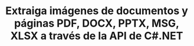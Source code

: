 ---
############################# Static ############################
layout: "auto-gen-gist"
draft: false
path: "es/parser/net/extract/image/"
otherformats: DOC DOT DOCX DOCM DOTX DOTM TXT ODT OTT RTF PDF XHTML MHTML MD XML EPUB FB2 XLS XLT XLSX XLSM XLSB XLTX XLTM ODS CSV OTS XLA XLAM PPT PPTX  PPS POT PPSX PPTM POTX PPSM ODP OTP PST OST EML EMLX MSG ONE 

############################# Head ############################
head_title: "Extraiga imágenes de Excel, Word, PDF y otros documentos o páginas a través de .NET "
head_description: "GroupDocs.Parser .NET API permite a los programadores de software extraer imágenes de diferentes documentos como MS Excel, Word, PowerPoint, PDF y más dentro de sus aplicaciones .NET."

############################# Header ############################
title: "Extraiga imágenes de documentos y páginas PDF, DOCX, PPTX, MSG, XLSX a través de la API de C#.NET"
description: "GroupDocs.Parser .NET API permite a los programadores extraer imágenes de documentos o páginas de documentos PDF, DOC, DOCX, PPT, PPTX, EML, MSG, XLS, XLSX, CSV, ODT, RTF y EPUB."

######################### Download Button #######################
button:
    enable: true

############################# About ############################
about:
    enable: true
    title: "¿Cómo extraer imágenes de documentos o área de página a través de .NET?"
    content: |
       Las imágenes se pueden usar para entregar información de tal manera que no se pueda expresar con palabras. Las imágenes nos ayudan a captar la atención del usuario y explican conceptos difíciles con facilidad. A veces, mientras leíamos documentos, diarios o nos beneficiábamos de presentaciones, a menudo encontrábamos algunas imágenes fascinantes y queríamos descargarlas. GroupDocs.Parser para .NET es una potente API que ayuda a los usuarios a desarrollar aplicaciones útiles para extraer imágenes de diferentes tipos de documentos y guardarlas en PNG, JPEG, WebP, GIF, BMP y otros formatos. La API ha incluido soporte para la extracción de texto e imágenes de algunos de los formatos de archivo más utilizados, como PDF, correos electrónicos, libros electrónicos, formatos de Microsoft Office: Word (DOC, DOCX), PowerPoint (PPT, PPTX), Excel (XLS , XLSX), formatos de LibreOffice y muchos más. La API también es totalmente compatible con el análisis de documentos, la extracción de texto sin formato y estructurado, la búsqueda de texto por palabras clave, la extracción de metadatos o imágenes, contenedores y archivos adjuntos y mucho más. 

############################# content ############################
steps:
    enable: true
    block:
    - title_left: "Extraiga imágenes de IMAGE Documentos a través de C#"
      content_left: |
       GroupDocs.Parser .NET API permite a los desarrolladores de software extraer imágenes de image_documentos UPPER. El siguiente ejemplo de código C# .NET demuestra cómo extraer imágenes dentro de un documento IMAGE.

      title_right: "Cómo extraer imágenes a través de .NET"
      content_right: |
        * Cree una instancia de [Parser](https://apireference.groupdocs.com/parser/net/groupdocs.parser/parser)
        * compruebe si se admite la extracción de imágenes
        * Iterar sobre imágenes en el documento
        * Llamar al método [getImages](https://apireference.groupdocs.com/parser/net/groupdocs.parser/parser/methods/getimages) para extraer todas las imágenes de todo el documento.
        * Imprimir todas las imágenes

      gisthash: "6bc9e8fea228c9e1b99425b338bb0f00"
      gistfile: "images_extraction_form_documents.cs"

    - title_left: "Extracción de imágenes de la página del documento IMAGE a través de C#"
      content_left: |
       GroupDocs.Parser .NET permite a los desarrolladores de software extraer imágenes de la página de documentos IMAGE. El siguiente código C# .NET muestra cómo se puede lograr la extracción de imágenes dentro de un documento IMAGE.

      title_right: "Extraer imagen de archivo a través de .NET"
      content_right: |
        * Cree una instancia de [Parser](https://apireference.groupdocs.com/parser/net/groupdocs.parser/parser)
        * Verifique el documento para soporte de extracción de imágenes
        * Obtenga información del documento llamando a [GetDocumentInfo](https://apireference.groupdocs.com/parser/net/groupdocs.parser/parser/methods/getdocumentinfo)
        * Consultar documento por páginas existentes
        * Iterar sobre páginas e imprimir un número de página
        * Llame al método [getImages(Int32)](https://apireference.groupdocs.com/parser/net/groupdocs.parser.parser/getimages/methods/2) para extraer todas las imágenes de todo el documento.
        * Iterar sobre imágenes e imprimir las imágenes
     
      gisthash: "2000d476c202a688677f57a2fbd7ceab"
      gistfile: "images_extraction_form_documents_page.cs"
      
    - title_left: "Cómo extraer una imagen del área de la página de documentos IMAGE"
      content_left: |
       GroupDocs.Parser .NET API es totalmente compatible con la extracción de imágenes de documentos IMAGE mediante un par de líneas de código .NET. El siguiente ejemplo de código .NET muestra cómo realizar la extracción de imágenes desde un área de página de documento IMAGE.

      title_right: "Extraiga imágenes de un área de página de archivo a través de .NET"
      content_right: |
        * Cree una instancia de [Parser](https://apireference.groupdocs.com/parser/net/groupdocs.parser/parser)
        * personalizar la creación de opciones que se pueden usar para la extracción de imágenes
        * Verifique el documento para soporte de extracción de imágenes
        * Extraiga imágenes de la esquina superior izquierda de una página llamando al método [getImages(options)](https://apireference.groupdocs.com/parser/net/groupdocs.parser.parser/getimages/methods/3) usando personalizar Opciones.
        * Iterar sobre imágenes e imprimir las imágenes
     
      gisthash: "ea6c6b8fa613384f1e7f637dabcb7bca"
      gistfile: "extract_images_form_documents_page_area.cs"

    - title_left: "Cómo extraer y guardar una imagen en un archivo a través de C# .NET"
      content_left: |
       GroupDocs.Parser .NET API permite a los desarrolladores de software extraer imágenes de un documento y guardarlas en un archivo con solo un par de líneas de código .NET. El siguiente ejemplo demuestra cómo realizar la extracción de imágenes de un documento IMAGE y guardar el contenido de la imagen en el archivo. 

      title_right: "Guardar imágenes en un archivo a través de .NET"
      content_right: |
        * Crear una instancia de la clase [Parser](https://apireference.groupdocs.com/parser/net/groupdocs.parser/parser)
        * Extraer imágenes del documento
        * Llamar al método [getImages](https://apireference.groupdocs.com/parser/net/groupdocs.parser/parser/methods/getimages) para extraer todas las imágenes de todo el documento.
        * Verifique el documento para soporte de extracción de imágenes
        * Extraiga imágenes de la esquina superior izquierda de una página llamando al método [getImages(options)](https://apireference.groupdocs.com/parser/net/groupdocs.parser.parser/getimages/methods/3) usando personalizar Opciones.
        * opción Creación para guardar imágenes en formato PNG
        * Iterar sobre imágenes y guardar la imagen en el archivo PNG
     
      gisthash: "bc242d5ff4050564fa275858ffa7d34f"
      gistfile: "images_saving_to_files.cs"

    - title_left: "Requisitos del sistema"
      content_left: |
        GroupDocs.Parser para .NET es totalmente compatible con todas las principales plataformas y sistemas operativos. Para obtener una guía completa de requisitos del sistema, visite [requisitos del sistema](hhttps://docs.groupdocs.com/parser/net/system-requirements/) Antes de ejecutar el código a continuación, asegúrese de tener los siguientes requisitos previos instalados en su sistema:
         * Sistemas Operativos: Microsoft Windows, Linux, Mac OS
         * Entorno de desarrollo: Visual Studio, Xamarin, MonoDevelop, etc.
         * Marcos: .NET Framework, .NET Standard, .NET Core, Mono
         * Obtenga la última versión de las API GroupDocs.Assembly .NET de [NuGet](https://www.nuget.org/packages/GroupDocs.parser/)
        
      title_right: "Por qué usar GroupDocs.Parser"
      content_right: |
        * Compatibilidad con la extracción de texto sin formato de cualquier documento compatible
        * Análisis de documentos a través de plantillas definidas por el usuario.
        * Totalmente compatible con la extracción de texto estructurado
        * Búsqueda de texto por palabra clave y expresión regular
        * Extraiga texto formateado, metadatos, imágenes, contenedores y archivos adjuntos.
        * Extraiga la tabla de contenido para algunos formatos de documentos compatibles.
        * Analizar datos de formularios de documentos PDF.
        * Extraer hipervínculos del documento

demos:
    enable: true
        

more_formats:
    enable: true


back_to_top:
    enable: true
---